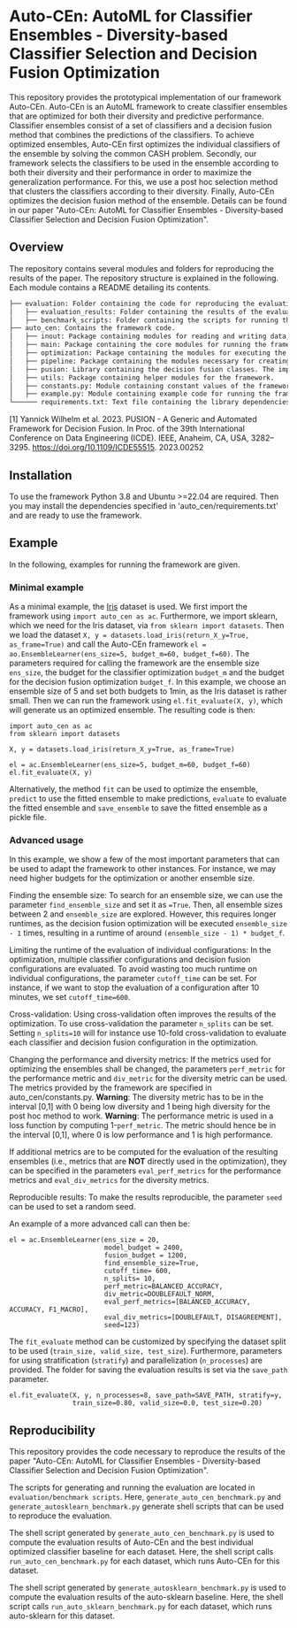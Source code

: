 # Auto-CEn: AutoML for Classifier Ensembles - Diversity-based Classifier Selection and Decision Fusion Optimization 

This repository provides the prototypical implementation of our framework Auto-CEn.
Auto-CEn is an AutoML framework to create classifier ensembles that are optimized for both their diversity and predictive performance.
Classifier ensembles consist of a set of classifiers and a decision fusion
method that combines the predictions of the classifiers.
To achieve optimized ensembles, Auto-CEn first optimizes the individual classifiers of the ensemble by solving the common CASH problem.
Secondly, our framework selects the classifiers to be used in the ensemble according to both their diversity and their performance in order to maximize the generalization performance.
For this, we use a post hoc selection method that clusters the classifiers according to their diversity.
Finally, Auto-CEn optimizes the decision fusion method of the ensemble.
Details can be found in our paper "Auto-CEn: AutoML for Classifier Ensembles - Diversity-based Classifier Selection and Decision Fusion Optimization".

## Overview
The repository contains several modules and folders for reproducing the results of the paper.
The repository structure is explained in the following. Each module contains a README detailing its contents.

```md
├── evaluation: Folder containing the code for reproducing the evaluation results.
│   ├── evaluation_results: Folder containing the results of the evaluation runs.
│   ├── benchmark_scripts: Folder containing the scripts for running the evaluation.
├── auto_cen: Contains the framework code.
│   ├── inout: Package containing modules for reading and writing data, as well as generating evaluation results.
│   ├── main: Package containing the core modules for running the framework, i.e. storing the data, constructing the configuration space and running the ensemble optimization.
│   ├── optimization: Package containing the modules for executing the CASH optimization and the data structure for storing algorithm configurations
│   ├── pipeline: Package containing the modules necessary for creating the AutoML and ensemble pipeline, i.e. the classification and decision fusion algorithms, the post hoc selection of classifiers, and the evaluation of the configurations.
│   ├── pusion: Library containing the decision fusion classes. The implementation is taken from the paper by Wilhelm et al. [1].
│   ├── utils: Package containing helper modules for the framework.
│   ├── constants.py: Module containing constant values of the framework.
│   ├── example.py: Module containing example code for running the framework.
└────── requirements.txt: Text file containing the library dependencies.
```

[1] Yannick Wilhelm et al. 2023. PUSION - A Generic and Automated Framework for
Decision Fusion. In Proc. of the 39th International Conference on Data Engineering
(ICDE). IEEE, Anaheim, CA, USA, 3282–3295. https://doi.org/10.1109/ICDE55515.
2023.00252

## Installation
To use the framework Python 3.8 and Ubuntu >=22.04 are required.
Then you may install the dependencies specified in 'auto_cen/requirements.txt' and are ready to use the framework.

## Example
In the following, examples for running the framework are given.

### Minimal example
As a minimal example, the [Iris](https://archive.ics.uci.edu/dataset/53/iris) dataset is used.
We first import the framework using `import auto_cen as ac`.
Furthermore, we import sklearn, which we need for the Iris dataset, via `from sklearn import datasets`.
Then we load the dataset `X, y = datasets.load_iris(return_X_y=True, as_frame=True)` and call the Auto-CEn framework `el = ao.EnsembleLearner(ens_size=5, budget_m=60, budget_f=60)`.
The parameters required for calling the framework are the ensemble size `ens_size`, the budget for the classifier optimization `budget_m` and the budget for the decision fusion optimization `budget_f`.
In this example, we choose an ensemble size of 5 and set both budgets to 1min, as the Iris dataset is rather small.
Then we can run the framework using `el.fit_evaluate(X, y)`, which will generate us an optimized ensemble.
The resulting code is then:

	import auto_cen as ac
	from sklearn import datasets

	X, y = datasets.load_iris(return_X_y=True, as_frame=True)

	el = ac.EnsembleLearner(ens_size=5, budget_m=60, budget_f=60)
	el.fit_evaluate(X, y)

Alternatively, the method `fit` can be used to optimize the ensemble, `predict` to use the fitted ensemble to make predictions, `evaluate` to evaluate the fitted ensemble and `save_ensemble` to save the fitted ensemble as a pickle file.

### Advanced usage
In this example, we show a few of the most important parameters that can be used to adapt the framework to other instances.
For instance, we may need higher budgets for the optimization or another ensemble size.

Finding the ensemble size: To search for an ensemble size, we can use the parameter `find_ensemble_size` and set it as `=True`.
Then, all ensemble sizes between 2 and `ensemble_size` are explored.
However, this requires longer runtimes, as the decision fusion optimization will be executed `ensemble_size - 1` times, resulting in a runtime of around `(ensemble_size - 1) * budget_f`.

Limiting the runtime of the evaluation of individual configurations: 
In the optimization, multiple classifier configurations and decision fusion configurations are evaluated. 
To avoid wasting too much runtime on individual configurations, the parameter `cutoff_time` can be set. 
For instance, if we want to stop the evaluation of a configuration after 10 minutes, we set `cutoff_time=600`.

Cross-validation: Using cross-validation often improves the results of the optimization. 
To use cross-validation the parameter `n_splits` can be set. 
Setting `n_splits=10` will for instance use 10-fold cross-validation to evaluate each classifier and decision fusion configuration in the optimization.

Changing the performance and diversity metrics: 
If the metrics used for optimizing the ensembles shall be changed, the parameters `perf_metric` for the performance metric and `div_metric` for the diversity metric can be used.
The metrics provided by the framework are specified in auto_cen/constants.py.
**Warning**: The diversity metric has to be in the interval [0,1] with 0 being low diversity and 1 being high diversity for the post hoc method to work.
**Warning**: The performance metric is used in a loss function by computing 1-`perf_metric`. 
The metric should hence be in the interval [0,1], where 0 is low performance and 1 is high performance.

If additional metrics are to be computed for the evaluation of the resulting ensembles (i.e., metrics that are **NOT** directly used in the optimization), they can be specified in the parameters `eval_perf_metrics` for the performance metrics and `eval_div_metrics` for the diversity metrics.

Reproducible results: To make the results reproducible, the parameter `seed` can be used to set a random seed.

An example of a more advanced call can then be:

    el = ac.EnsembleLearner(ens_size = 20, 
                            model_budget = 2400, 
                            fusion_budget = 1200,
                            find_ensemble_size=True,
                            cutoff_time= 600,
                            n_splits= 10,
                            perf_metric=BALANCED_ACCURACY,
                            div_metric=DOUBLEFAULT_NORM,
                            eval_perf_metrics=[BALANCED_ACCURACY, ACCURACY, F1_MACRO],
                            eval_div_metrics=[DOUBLEFAULT, DISAGREEMENT],
                            seed=123)


The `fit_evaluate` method can be customized by specifying the dataset split to be used (`train_size, valid_size, test_size`).
Furthermore, parameters for using stratification (`stratify`) and parallelization (`n_processes`) are provided.
The folder for saving the evaluation results is set via the `save_path` parameter.

    el.fit_evaluate(X, y, n_processes=8, save_path=SAVE_PATH, stratify=y,
                    train_size=0.80, valid_size=0.0, test_size=0.20)


## Reproducibility
This repository provides the code necessary to reproduce the results of the paper "Auto-CEn: AutoML for Classifier Ensembles - Diversity-based Classifier Selection and Decision Fusion Optimization".

The scripts for generating and running the evaluation are located in `evaluation/benchmark scripts`.
Here, `generate_auto_cen_benchmark.py` and `generate_autosklearn_benchmark.py` generate shell scripts that can be used to reproduce the evaluation.

The shell script generated by `generate_auto_cen_benchmark.py` is used to compute the evaluation results of Auto-CEn and the best individual optimized classifier baseline for each dataset.
Here, the shell script calls `run_auto_cen_benchmark.py` for each dataset, which runs Auto-CEn for this dataset.

The shell script generated by `generate_autosklearn_benchmark.py` is used to compute the evaluation results of the auto-sklearn baseline.
Here, the shell script calls `run_auto_sklearn_benchmark.py` for each dataset, which runs auto-sklearn for this dataset.

